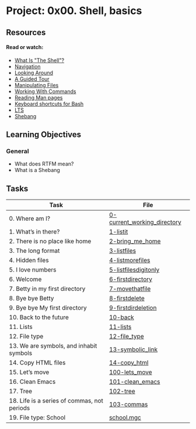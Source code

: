 # Project: 0x00. Shell, basics

## Resources

#### Read or watch:

* [What Is "The Shell"?](https://intranet.alxswe.com/rltoken/vwO91sqNBgRL03BLu-ueiA)
* [Navigation](https://intranet.alxswe.com/rltoken/iblidp7yp6i-QpT8rDXHaA)
* [Looking Around](https://intranet.alxswe.com/rltoken/xEKUCnQsMH0esQ6fJU5vLA)
* [A Guided Tour](https://intranet.alxswe.com/rltoken/HUhQ73fFR1GOC5nb4r-mDw)
* [Manipulating Files](https://intranet.alxswe.com/rltoken/olv-1tj4d1LA57Z0PrLNvw)
* [Working With Commands](https://intranet.alxswe.com/rltoken/zUtux3Pm0BkvtwXzbTtkmA)
* [Reading Man pages](https://intranet.alxswe.com/rltoken/rddGdsqLf8_kRzp12RaD4A)
* [Keyboard shortcuts for Bash](https://intranet.alxswe.com/rltoken/AGxMxuS5IeW8VmEvJyhwvw)
* [LTS](https://wiki.ubuntu.com/LTS)
* [Shebang](https://intranet.alxswe.com/rltoken/cE8ZA3kgEaFhB-IDNv31bQ)

## Learning Objectives

### General

* What does RTFM mean?
* What is a Shebang
## Tasks

| Task | File |
| ---- | ---- |
| 0. Where am I? | [0-current_working_directory](./0-current_working_directory) |
| 1. What’s in there? | [1-listit](./1-listit) |
| 2. There is no place like home | [2-bring_me_home](./2-bring_me_home) |
| 3. The long format | [3-listfiles](./3-listfiles) |
| 4. Hidden files | [4-listmorefiles](./4-listmorefiles) |
| 5. I love numbers | [5-listfilesdigitonly](./5-listfilesdigitonly) |
| 6. Welcome | [6-firstdirectory](./6-firstdirectory) |
| 7. Betty in my first directory | [7-movethatfile](./7-movethatfile) |
| 8. Bye bye Betty | [8-firstdelete](./8-firstdelete) |
| 9. Bye bye My first directory | [9-firstdirdeletion](./9-firstdirdeletion) |
| 10. Back to the future | [10-back](./10-back) |
| 11. Lists | [11-lists](./11-lists) |
| 12. File type | [12-file_type](./12-file_type) |
| 13. We are symbols, and inhabit symbols | [13-symbolic_link](./13-symbolic_link) |
| 14. Copy HTML files | [14-copy_html](./14-copy_html) |
| 15. Let’s move | [100-lets_move](./100-lets_move) |
| 16. Clean Emacs | [101-clean_emacs](./101-clean_emacs) |
| 17. Tree | [102-tree](./102-tree) |
| 18. Life is a series of commas, not periods | [103-commas](./103-commas) |
| 19. File type: School | [school.mgc](./school.mgc) |
